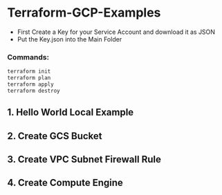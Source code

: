 # Terraform-GCP-Examples

* First Create a Key for your Service Account and download it as JSON
* Put the Key.json into the Main Folder

### Commands:
```sh
terraform init
terraform plan
terraform apply
terraform destroy
```

## 1. Hello World Local Example

## 2. Create GCS Bucket

## 3. Create VPC Subnet Firewall Rule

## 4. Create Compute Engine
